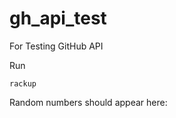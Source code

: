 # gh_api_test
For Testing GitHub API

Run

```console
rackup
```

Random numbers should appear here:
